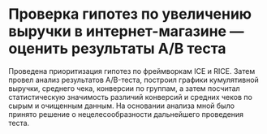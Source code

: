 # Проверка гипотез по увеличению выручки в интернет-магазине — оценить результаты A/B теста
Проведена приоритизация гипотез по фреймворкам ICE и RICE. 
Затем провел анализ результатов A/B-теста, построил графики кумулятивной выручки, среднего чека, конверсии по группам, 
а затем посчитал статистическую значимость различий конверсий и средних чеков по сырым и очищенным данным. 
На основании анализа мной было принято решение о нецелесообразности дальнейшего проведения теста.
